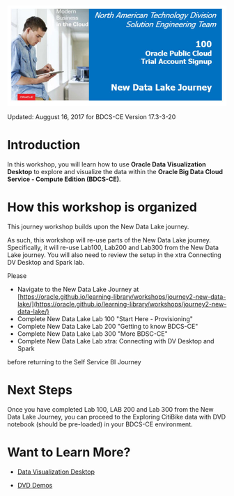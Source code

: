 ![](images/100/100.JPG)  

Updated: Auggust 16, 2017 for BDCS-CE Version 17.3-3-20

    

# Introduction

In this workshop, you will learn how to use **Oracle Data Visualization Desktop** to explore and visualize the data within the **Oracle Big Data Cloud Service - Compute Edition (BDCS-CE)**.

# How this workshop is organized

This journey workshop builds upon the New Data Lake journey.

As such, this workshop will re-use parts of the New Data Lake journey.  Specifically, it will re-use Lab100, Lab200 and Lab300 from the New Data Lake journey. You will also need to review the setup in the xtra Connecting DV Desktop and Spark lab.

Please 

+ Navigate to the New Data Lake Journey at [https://oracle.github.io/learning-library/workshops/journey2-new-data-lake/](https://oracle.github.io/learning-library/workshops/journey2-new-data-lake/) 
+ Complete New Data Lake Lab 100 "Start Here - Provisioning"
+ Complete New Data Lake Lab 200 "Getting to know BDCS-CE"
+ Complete New Data Lake Lab 300 "More BDSC-CE"
+ Complete New Data Lake Lab xtra: Connecting with DV Desktop and Spark

before returning to the Self Service BI Journey




# Next Steps

Once you have completed Lab 100, LAB 200 and Lab 300 from the New Data Lake Journey, you can proceed to the Exploring CitiBike data with DVD notebook (should be pre-loaded) in your BDCS-CE environment.

# Want to Learn More?

- [Data Visualization Desktop](https://www.oracle.com/solutions/business-analytics/data-visualization.html)

- [DVD Demos](https://www.youtube.com/user/OracleBITechDemos)


